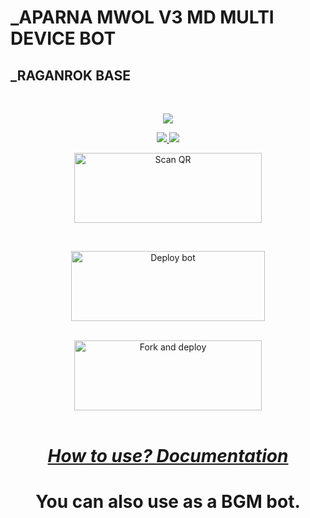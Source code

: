 # _APARNA MWOL V3 MD MULTI DEVICE BOT
## _RAGANROK BASE
<br>
<div align="center">
  <p align="center">
<img src=https://i.imgur.com/4prVeBr.jpeg>
</p>

<div align="center">
<a href="https://instagram.com/_midhun_x3__"><img src="https://img.shields.io/badge/Instagram-E4405F?style=for-the-badge&logo=instagram&logoColor=white"/> 
  <a href="https://wa.me/918281370025"><img src="https://img.shields.io/badge/WhatsApp-25D366?style=for-the-badge&logo=whatsapp&logoColor=white" />
</p>
  
<a href="https://raganork-web.vercel.app/"><img align="center" src="https://www.linkpicture.com/q/20220711_172406.png" alt="Scan QR" height="112" width="300" /></a>
<br>
<div>
<br>
  
<a href="https://heroku.com/deploy?template=https://github.com/YSMIDHUN/APARNA_V3_MD)" target="blank"><img align="center" src="https://www.linkpicture.com/q/20220711_172506.png" alt="Deploy bot" height="112" width="310" /></a>
  <div>
<br>
<a href="https://github.com/YSMIDHUN/APARNA_V3_MD/fork"><img align="center" src="https://www.linkpicture.com/q/20220711_173251.png" alt="Fork and deploy" height="112" width="300" /></a>
<div>
  <br>

# _[How to use? Documentation](https://github.com/souravkl11/raganork-md/wiki/Raganork-Documentation)_

# You can also use as a BGM bot. 
